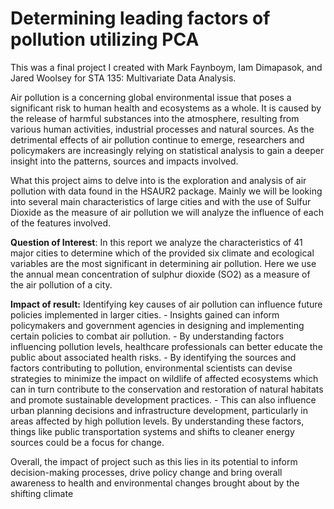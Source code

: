 # Determining leading factors of pollution utilizing PCA

This was a final project I created with Mark Faynboym, Iam Dimapasok, and Jared Woolsey for STA 135: Multivariate Data Analysis.

Air pollution is a concerning global environmental issue that poses a significant risk to human health and ecosystems as a whole. It is caused by the
release of harmful substances into the atmosphere, resulting from various human activities, industrial processes and natural sources. As the
detrimental effects of air pollution continue to emerge, researchers and policymakers are increasingly relying on statistical analysis to gain a deeper
insight into the patterns, sources and impacts involved.

What this project aims to delve into is the exploration and analysis of air pollution with data found in the HSAUR2 package. Mainly we will be looking
into several main characteristics of large cities and with the use of Sulfur Dioxide as the measure of air pollution we will analyze the influence of each
of the features involved.

**Question of Interest**: In this report we analyze the characteristics of 41 major cities to determine which of the provided six climate and ecological
variables are the most significant in determining air pollution. Here we use the annual mean concentration of sulphur dioxide (SO2) as a measure of
the air pollution of a city.

**Impact of result:** Identifying key causes of air pollution can influence future policies implemented in larger cities. - Insights gained can inform
policymakers and government agencies in designing and implementing certain policies to combat air pollution. - By understanding factors influencing
pollution levels, healthcare professionals can better educate the public about associated health risks. - By identifying the sources and factors
contributing to pollution, environmental scientists can devise strategies to minimize the impact on wildlife of affected ecosystems which can in turn
contribute to the conservation and restoration of natural habitats and promote sustainable development practices. - This can also influence urban
planning decisions and infrastructure development, particularly in areas affected by high pollution levels. By understanding these factors, things like
public transportation systems and shifts to cleaner energy sources could be a focus for change.

Overall, the impact of project such as this lies in its potential to inform decision-making processes, drive policy change and bring overall awareness to
health and environmental changes brought about by the shifting climate
